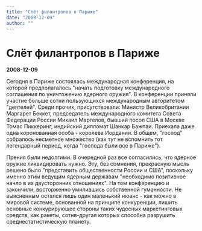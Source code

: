 ```yaml
---
title: "Слёт филантропов в Париже"
date: "2008-12-09"
author: ""
---
```


# Слёт филантропов в Париже

**2008-12-09** 

Сегодня в Париже состоялась международная конференция, на которой предполагалось "начать подготовку международного соглашения по уничтожению ядерного оружия". В конференции приняли участие больше сотни пользующихся международным авторитетом "деятелей". Среди прочих, присутствовали: Министр Великобритании Маргарет Беккет, председатель международного комитета Совета Федерации России Михаил Маргелов, бывший посол США в Москве Томас Пиккеринг, индийский дипломат Шанкар Бажпаи. Приехала даже одна коронованная особа - королева Иордании. В общем, "господ" собралось несметное множество (как тут не вспомнить тот легендарный период, когда "господа были все в Париже").

Прения были недолгими. В очередной раз все согласились, что ядерное оружие ликвидировать нужно. Эту, без сомнения, прекрасную мысль решено было "представить общественности России и США", поскольку именно этим ведущим ядерным державам "необходимо позитивное начло в их двусторонних отношениях". На том конференцию и закончили, восторженно умилившись собственной гуманности. Не выясненным остался лишь один маленький нюанс - как можно в мировой системе, основанной на принципе конкуренции, лишить основные конкурирующее стороны таких чудесных маркетинговых средств, как ракеты, сотня-другая которых способна разрушить среднестатистическую планету.
